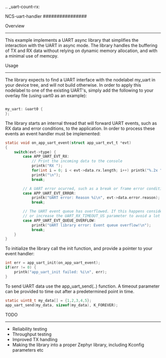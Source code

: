 .. _uart-count-rx:

NCS-uart-handler
################

Overview
********
This example implements a UART async library that simplifies the interaction with the UART in async mode. 
The library handles the buffering of TX and RX data without relying on dynamic memory allocation, and with a minimal use of memcpy. 

Usage
*****

The library expects to find a UART interface with the nodelabel my_uart in your device tree, and will not build otherwise. 
In order to apply this nodelabel to one of the existing UART's, simply add the following to your overlay file (using uart0 as an example):

```c

my_uart: &uart0 {
};

```

The library starts an internal thread that will forward UART events, such as RX data and error conditions, to the application. 
In order to process these events an event handler must be implemented:

```c
static void on_app_uart_event(struct app_uart_evt_t *evt)
{
	switch(evt->type) {
		case APP_UART_EVT_RX:
			// Print the incoming data to the console
			printk("RX ");
			for(int i = 0; i < evt->data.rx.length; i++) printk("%.2x ", evt->data.rx.bytes[i]);
			printk("\n");
			break;

		// A UART error ocurred, such as a break or frame error condition
		case APP_UART_EVT_ERROR:
			printk("UART error: Reason %i\n", evt->data.error.reason);
			break;

		// The UART event queue has overflowed. If this happens consider increasing the UART_EVENT_QUEUE_SIZE (will increase RAM usage),
		// or increase the UART_RX_TIMEOUT_US parameter to avoid a lot of small RX packets filling up the event queue
		case APP_UART_EVT_QUEUE_OVERFLOW:
			printk("UART library error: Event queue overflow!\n");
			break;
	}
}
```
To initialize the library call the init function, and provide a pointer to your event handler:

```c
int err = app_uart_init(on_app_uart_event);
if(err != 0) {
	printk("app_uart_init failed: %i\n", err);
}
```

To send UART data use the app_uart_send(..) function. A timeout parameter can be provided to time out after a predetermined point in time. 

```c
static uint8_t my_data[] = {1,2,3,4,5};
app_uart_send(my_data, sizeof(my_data), K_FOREVER);
```

TODO
****
- Reliability testing
- Throughput testing
- Improved TX handling
- Making the library into a proper Zephyr library, including Kconfig parameters etc

